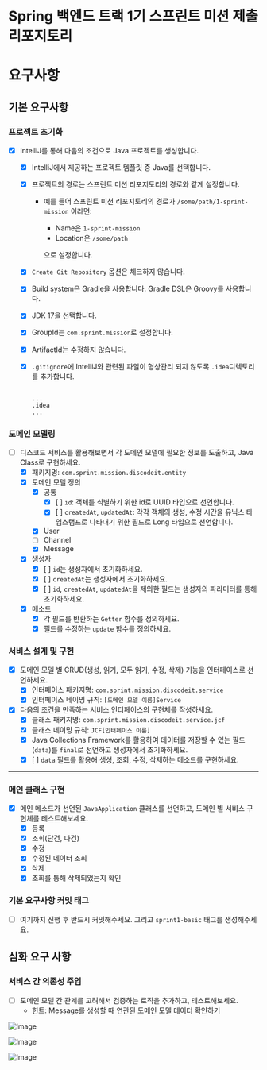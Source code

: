 # Spring 백엔드 트랙 1기 스프린트 미션 제출 리포지토리

# **요구사항**

## **기본 요구사항**

### **프로젝트 초기화**

- [x]  IntelliJ를 통해 다음의 조건으로 Java 프로젝트를 생성합니다.
    - [x]  IntelliJ에서 제공하는 프로젝트 템플릿 중 Java를 선택합니다.
    - [x]  프로젝트의 경로는 스프린트 미션 리포지토리의 경로와 같게 설정합니다.
        - 예를 들어 스프린트 미션 리포지토리의 경로가 `/some/path/1-sprint-mission` 이라면:
            - Name은 `1-sprint-mission`
            - Location은 `/some/path`
            
            으로 설정합니다.
            
    - [x]  `Create Git Repository` 옵션은 체크하지 않습니다.
    - [x]  Build system은 Gradle을 사용합니다. Gradle DSL은 Groovy를 사용합니다.
    - [x]  JDK 17을 선택합니다.
    - [x]  GroupId는 `com.sprint.mission`로 설정합니다.
    - [x]  ArtifactId는 수정하지 않습니다.
    - [x]  `.gitignore`에 IntelliJ와 관련된 파일이 형상관리 되지 않도록 `.idea`디렉토리를 추가합니다.
        
        ```
        
        ...
        .idea
        ...
        
        ```
        

### **도메인 모델링**
- [ ]  디스코드 서비스를 활용해보면서 각 도메인 모델에 필요한 정보를 도출하고, Java Class로 구현하세요.
    - [x]  패키지명: `com.sprint.mission.discodeit.entity`
    - [x]  도메인 모델 정의
        - [x]  공통
            - [x]  [ ] `id`: 객체를 식별하기 위한 id로 UUID 타입으로 선언합니다.
            - [x]  [ ] `createdAt`, `updatedAt`: 각각 객체의 생성, 수정 시간을 유닉스 타임스탬프로 나타내기 위한 필드로 Long 타입으로 선언합니다.
        - [x]  User
        - [ ]  Channel
        - [x]  Message
    - [x]  생성자
        - [x]  [ ] `id`는 생성자에서 초기화하세요.
        - [x]  [ ] `createdAt`는 생성자에서 초기화하세요.
        - [x]  [ ] `id`, `createdAt`, `updatedAt`을 제외한 필드는 생성자의 파라미터를 통해 초기화하세요.
    - [x]  메소드
        - [x]  각 필드를 반환하는 `Getter` 함수를 정의하세요.
        - [x]  필드를 수정하는 `update` 함수를 정의하세요.

### **서비스 설계 및 구현**

- [x]  도메인 모델 별 CRUD(생성, 읽기, 모두 읽기, 수정, 삭제) 기능을 인터페이스로 선언하세요.
    - [x]  인터페이스 패키지명: `com.sprint.mission.discodeit.service`
    - [x]  인터페이스 네이밍 규칙: `[도메인 모델 이름]Service`
- [x]  다음의 조건을 만족하는 서비스 인터페이스의 구현체를 작성하세요.
    - [x]  클래스 패키지명: `com.sprint.mission.discodeit.service.jcf`
    - [x]  클래스 네이밍 규칙: `JCF[인터페이스 이름]`
    - [x]  Java Collections Framework를 활용하여 데이터를 저장할 수 있는 필드(`data`)를 `final`로 선언하고 생성자에서 초기화하세요.
    - [x]  [ ] `data` 필드를 활용해 생성, 조회, 수정, 삭제하는 메소드를 구현하세요.

---

### **메인 클래스 구현**

- [x]  메인 메소드가 선언된 `JavaApplication` 클래스를 선언하고, 도메인 별 서비스 구현체를 테스트해보세요.
    - [x]  등록
    - [x]  조회(단건, 다건)
    - [x]  수정
    - [x]  수정된 데이터 조회
    - [x]  삭제
    - [x]  조회를 통해 삭제되었는지 확인

### **기본 요구사항 커밋 태그**

- [ ]  여기까지 진행 후 반드시 커밋해주세요. 그리고 `sprint1-basic` 태그를 생성해주세요.

## **심화 요구 사항**

### **서비스 간 의존성 주입**

- [ ]  도메인 모델 간 관계를 고려해서 검증하는 로직을 추가하고, 테스트해보세요.
    - 힌트: Message를 생성할 때 연관된 도메인 모델 데이터 확인하기
     
![Image](https://github.com/user-attachments/assets/5f8cb14a-37c2-43af-9482-5681ed16d8e9)

![Image](https://github.com/user-attachments/assets/69a660c0-1b1c-405b-8a7c-c1b423d09d9c)

![Image](https://github.com/user-attachments/assets/f62609f1-ddf2-4981-ae93-7315ea006ed1)
